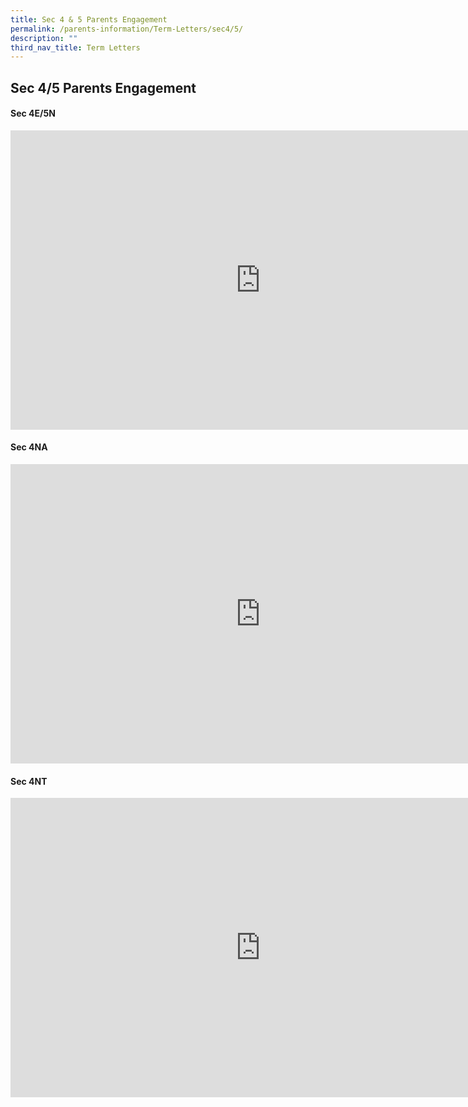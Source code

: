 ```yaml
---
title: Sec 4 & 5 Parents Engagement
permalink: /parents-information/Term-Letters/sec4/5/
description: ""
third_nav_title: Term Letters
---
```

## Sec 4/5 Parents Engagement

#### Sec 4E/5N

<iframe src="https://docs.google.com/presentation/d/e/2PACX-1vR9DlSUv6aJG67j0YMIBa9O5CbXhYwodSJkXxn0tEf_2x1EcebIZ2gKzRR-g3li_w/embed?start=true&loop=true&delayms=5000" frameborder="0" width="800" height="479" allowfullscreen="true" mozallowfullscreen="true" webkitallowfullscreen="true"></iframe>

#### Sec 4NA

<iframe src="https://docs.google.com/presentation/d/e/2PACX-1vTdSO1RFtgvH39ikU8MJ7gCiFei8S5JZ1OTRBvZpsQvljOncF8vo4WZGr1f_tkUGQ/embed?start=true&loop=true&delayms=5000" frameborder="0" width="800" height="479" allowfullscreen="true" mozallowfullscreen="true" webkitallowfullscreen="true"></iframe>

#### Sec 4NT

<iframe src="https://docs.google.com/presentation/d/e/2PACX-1vRTtZow-yAlpnkxKG-n6-nom9Gn61R9PxHqghuTCQ6TVB-i02Da8-YcU4h5ag2caw/embed?start=true&loop=true&delayms=5000" frameborder="0" width="800" height="479" allowfullscreen="true" mozallowfullscreen="true" webkitallowfullscreen="true"></iframe>
